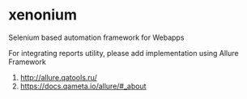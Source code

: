 # xenonium
Selenium based automation framework for Webapps

For integrating reports utility, please add implementation using Allure Framework

1. http://allure.qatools.ru/
2. https://docs.qameta.io/allure/#_about
